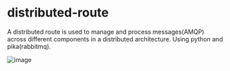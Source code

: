# distributed-route
A distributed route is used to manage and process messages(AMQP) across different components in a distributed architecture. Using python and pika(rabbitmq).

![image](https://github.com/JoaoVLima/distributed-route/assets/50122442/007ab37b-fca3-44e4-802c-7d1838981f43)
